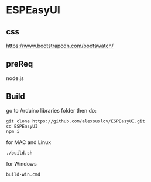 # ESPEasyUI
## css
https://www.bootstrapcdn.com/bootswatch/

## preReq
node.js

## Build
go to Arduino libraries folder then do:
```
git clone https://github.com/alexsuslov/ESPEasyUI.git
cd ESPEasyUI
npm i

```
for MAC and Linux
```
./build.sh
```
for Windows
```
build-win.cmd 
```
